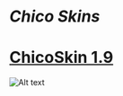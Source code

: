 # ***Chico Skins***


# [ChicoSkin 1.9](https://mega.nz/file/QRg0lJ7a#I2_bg840LUzKokq8RDW_HzyWjNqU1tUfvzno7A_hT78)   
<img src="https://imgur-archive.ppy.sh/zFQIsZx.png" alt="Alt text" title="Optional title">
<br>
